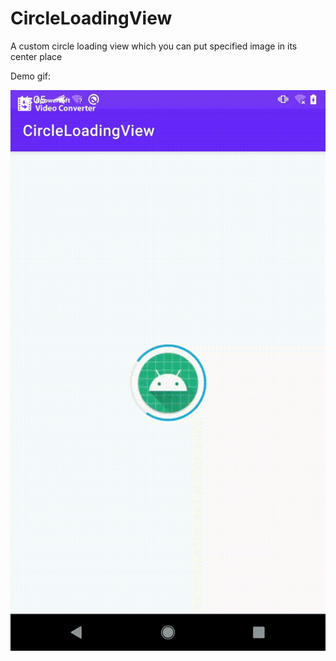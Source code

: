 # CircleLoadingView
A custom circle loading view which you can put specified image in its center place

Demo gif:

![Demo Gif](https://github.com/michaelwade/CircleLoadingView/blob/main/demo_low.gif)
